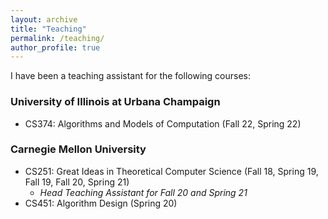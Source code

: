 ```yaml
---
layout: archive
title: "Teaching"
permalink: /teaching/
author_profile: true
---
```


I have been a teaching assistant for the following courses:

### University of Illinois at Urbana Champaign

  * CS374: Algorithms and Models of Computation (Fall 22, Spring 22)

### Carnegie Mellon University

  * CS251: Great Ideas in Theoretical Computer Science (Fall 18, Spring 19, Fall 19, Fall 20, Spring 21)
      * _Head Teaching Assistant for Fall 20 and Spring 21_
  * CS451: Algorithm Design (Spring 20)